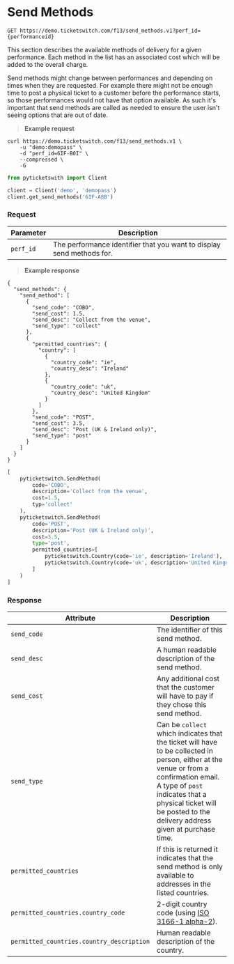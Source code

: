 # Send Methods

```
GET https://demo.ticketswitch.com/f13/send_methods.v1?perf_id={performanceid}
```

This section describes the available methods of delivery for a given
performance. Each method in the list has an associated cost which will be added
to the overall charge.

Send methods might change between performances and depending on times when they
are requested. For example there might not be enough time to post a physical
ticket to a customer before the performance starts, so those performances would
not have that option available. As such it's important that send methods are
called as needed to ensure the user isn't seeing options that are out of date.


> **Example request**

```shell
curl https://demo.ticketswitch.com/f13/send_methods.v1 \
    -u "demo:demopass" \
    -d "perf_id=6IF-B0I" \
    --compressed \
    -G
```

```python
from pyticketswith import Client

client = Client('demo', 'demopass')
client.get_send_methods('6IF-A8B')
```

### Request

Parameter | Description
--------- | -----------
`perf_id` | The performance identifier that you want to display send methods for.

> **Example response**

```shell
{
  "send_methods": {
    "send_method": [
      {
        "send_code": "COBO",
        "send_cost": 1.5,
        "send_desc": "Collect from the venue",
        "send_type": "collect"
      },
      {
        "permitted_countries": {
          "country": [
            {
              "country_code": "ie",
              "country_desc": "Ireland"
            },
            {
              "country_code": "uk",
              "country_desc": "United Kingdom"
            }
          ]
        },
        "send_code": "POST",
        "send_cost": 3.5,
        "send_desc": "Post (UK & Ireland only)",
        "send_type": "post"
      }
    ]
  }
}
```

```python
[
    pyticketswitch.SendMethod(
        code='COBO',
        description='Collect from the venue',
        cost=1.5,
        typ='collect'
    ),
    pyticketswitch.SendMethod(
        code='POST',
        description='Post (UK & Ireland only)',
        cost=3.5,
        type='post',
        permitted_countries=[
            pyticketswitch.Country(code='ie', description='Ireland'),
            pyticketswitch.Country(code='uk', description='United Kingdom'),
        ]
    )
]
```


### Response


Attribute | Description
--------- | -----------
`send_code` | The identifier of this send method.
`send_desc` | A human readable description of the send method.
`send_cost` | Any additional cost that the customer will have to pay if they chose this send method.
`send_type` | Can be `collect` which indicates that the ticket will have to be collected in person, either at the venue or from a confirmation email. A type of `post` indicates that a physical ticket will be posted to the delivery address given at purchase time.
`permitted_countries` | If this is returned it indicates that the send method is only available to addresses in the listed countries.
`permitted_countries.country_code` | 2-digit country code (using [ISO 3166-1 alpha-2](https://en.wikipedia.org/wiki/ISO_3166-1_alpha-2)).
`permitted_countries.country_description` | Human readable description of the country.
